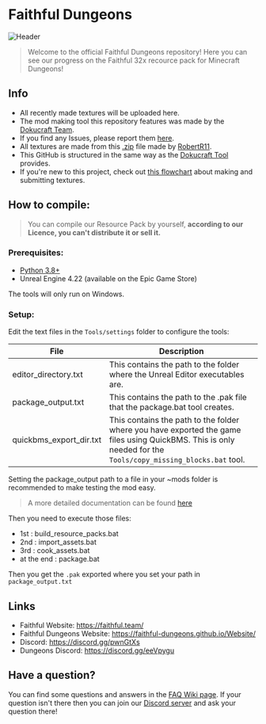 # Faithful Dungeons
![Header](https://raw.githubusercontent.com/Faithful-Dungeons/Website/master/image/banner/banner.png)
> Welcome to the official Faithful Dungeons repository! Here you can see our progress on the Faithful 32x recource pack for Minecraft Dungeons!

## Info
- All recently made textures will be uploaded here.
- The mod making tool this repository features was made by the [Dokucraft Team](https://github.com/Dokucraft).
- If you find any Issues, please report them [here](https://github.com/Faithful-Dungeons/Resource-Pack/issues). 
- All textures are made from this [.zip](https://www.mediafire.com/file/38edw7s7rrf9lji/Content.zip/file) file made by [RobertR11](https://github.com/RobertRR11).
- This GitHub is structured in the same way as the [Dokucraft Tool](https://github.com/Dokucraft/Dungeons-Mod-Kit) provides.
- If you're new to this project, check out [this flowchart](https://cdn.discordapp.com/attachments/716484045118373979/722080330860986429/Untitled_Diagram.png) about making and submitting textures.


## How to compile:
> You can compile our Resource Pack by yourself, **according to our Licence, you can't distribute it or sell it.**

### Prerequisites:
- [Python 3.8+](https://www.microsoft.com/en-us/p/python-38/9mssztt1n39l?activetab=pivot:overviewtab)
- Unreal Engine 4.22 (available on the Epic Game Store)

The tools will only run on Windows.

### Setup:
Edit the text files in the `Tools/settings` folder to configure the tools:

| File | Description |
| -------- | -------- |
| editor_directory.txt     | This contains the path to the folder where the Unreal Editor executables are.     |
| package_output.txt     | This contains the path to the .pak file that the package.bat tool creates.     |
| quickbms_export_dir.txt     | This contains the path to the folder where you have exported the game files using QuickBMS. This is only needed for the `Tools/copy_missing_blocks.bat` tool.     |

Setting the package_output path to a file in your ~mods folder is recommended to make testing the mod easy.

> A more detailed documentation can be found [here](https://github.com/Dokucraft/Dungeons-Mod-Kit)

Then you need to execute those files: 
- 1st : build_resource_packs.bat
- 2nd : import_assets.bat
- 3rd : cook_assets.bat
- at the end : package.bat

Then you get the `.pak` exported where you set your path in `package_output.txt`

## Links
- Faithful Website: https://faithful.team/
- Faithful Dungeons Website: https://faithful-dungeons.github.io/Website/
- Discord: https://discord.gg/pwnGtXs
- Dungeons Discord: https://discord.gg/eeVpygu

## Have a question?
You can find some questions and answers in the [FAQ Wiki page](https://github.com/Faithful-Dungeons/Resource-Pack/wiki/FAQ). If your question isn't there then you can join our [Discord server](https://discord.gg/eeVpygu) and ask your question there!
